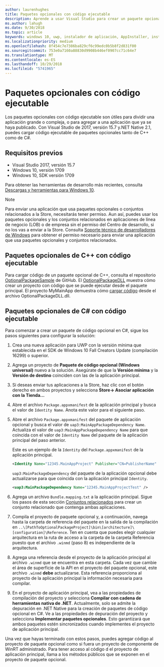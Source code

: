 ```yaml
---
author: laurenhughes
title: Paquetes opcionales con código ejecutable
description: Aprende a usar Visual Studio para crear un paquete opcional con código ejecutable.
ms.author: lahugh
ms.date: 9/30/2018
ms.topic: article
keywords: windows 10, uwp, instalador de aplicación, AppInstaller, instalación de prueba, conjunto relacionado, paquetes opcionales
ms.localizationpriority: medium
ms.openlocfilehash: 8f454c7e7386ba829cf6c99edc0b5b8f2d831f00
ms.sourcegitcommit: 753e0a7160a88830d9908b446ef0907cc71c64e7
ms.translationtype: MT
ms.contentlocale: es-ES
ms.lasthandoff: 10/29/2018
ms.locfileid: "5741965"
---
```

# <a name="optional-packages-with-executable-code"></a>Paquetes opcionales con código ejecutable
 
Los paquetes opcionales con código ejecutable son útiles para dividir una aplicación grande o compleja, o para agregar a una aplicación que ya se haya publicado. Con Visual Studio de 2017, versión 15.7 y.NET Native 2.1, puedes cargar código ejecutable de paquetes opcionales tanto de C++ como de C#.

## <a name="prerequisites"></a>Requisitos previos
- Visual Studio 2017, versión 15.7
- Windows 10, versión 1709
- Windows 10, SDK versión 1709

Para obtener las herramientas de desarrollo más recientes, consulta [Descargas y herramientas para Windows 10](https://developer.microsoft.com/windows/downloads). 

> [!NOTE]
> Para enviar una aplicación que usa paquetes opcionales o conjuntos relacionados a la Store, necesitarás tener permiso. Aun así, puedes usar los paquetes opcionales y los conjuntos relacionados en aplicaciones de línea de negocio (LOB) o de empresa sin el permiso del Centro de desarrollo, si no los vas a enviar a la Store. Consulta [Soporte técnico de desarrolladores de Windows](https://developer.microsoft.com/windows/support) para obtener el permiso necesario para enviar una aplicación que usa paquetes opcionales y conjuntos relacionados.

## <a name="c-optional-packages-with-executable-code"></a>Paquetes opcionales de C++ con código ejecutable

Para cargar código de un paquete opcional de C++, consulta el repositorio [OptionalPackageSample](https://github.com/AppInstaller/OptionalPackageSample) de GitHub. El [OptionalPackageDLL](https://github.com/AppInstaller/OptionalPackageSample/tree/master/OptionalPackageDLL) muestra cómo crear un proyecto con código que se puede ejecutar desde el paquete principal. El proyecto MyMainApp demuestra cómo [cargar código](https://github.com/AppInstaller/OptionalPackageSample/blob/bf6b4915ff1f3b8abfdaacb1ad9e77184c49fe18/MyMainApp/MainPage.xaml.cpp#L182) desde el archivo OptionalPackageDLL.dll.

## <a name="c-optional-packages-with-executable-code"></a>Paquetes opcionales de C# con código ejecutable

Para comenzar a crear un paquete de código opcional en C#, sigue los pasos siguientes para configurar la solución:

1. Crea una nueva aplicación para UWP con la versión mínima que establecida en el SDK de Windows 10 Fall Creators Update (compilación 16299) o superior.

2. Agrega un proyecto de **Paquete de código opcional (Windows universal)** nuevo a la solución. Asegúrate de que la **Versión mínima** y la **Versión de destino** coinciden con las de la aplicación principal.

3. Si deseas enviar tus aplicaciones a la Store, haz clic con el botón derecho en ambos proyectos y selecciona **Store-> Asociar aplicación con la Tienda...**

4. Abre el archivo `Package.appxmanifest` de la aplicación principal y busca el valor de `Identity Name`. Anota este valor para el siguiente paso.

5. Abre el archivo `Package.appxmanifest` del paquete de aplicación opcional y busca el valor de `uap3:MainAppPackageDependency Name`. Actualiza el valor de `uap3:MainAppPackageDependency Name` para que coincida con el valor de `Identity Name` del paquete de la aplicación principal del paso anterior. 

    Este es un ejemplo de la `Identity` del `Package.appxmanifest` de la aplicación principal.
    ```XML
    <Identity Name="12345.MainAppProject" Publisher="CN=PublisherName" Version="1.0.0.0" />
    ```

    `uap3:MainPackageDependency` del paquete de la aplicación opcional debe actualizarse para que coincida con la aplicación principal `Identity`.
    ```XML
    <uap3:MainPackageDependency Name="12345.MainAppProjectTest" />
    ```

6. Agrega un archivo `Bundle.mapping.txt` a la aplicación principal. Sigue los pasos de esta sección [Conjuntos relacionados](https://docs.microsoft.com/windows/uwp/packaging/optional-packages#related-sets) para crear un conjunto relacionado que contenga ambas aplicaciones. 

7. Compila el proyecto de paquete opcional y, a continuación, navega hasta la carpeta de referencia del paquete en la salida de la compilación en `..\[PathToOptionalPackageProject]\bin\[architecture]\[configuration]\Reference`. Ten en cuenta que puedes elegir cualquier arquitectura en la ruta de acceso a la carpeta de la carpeta Referencia puesto que el archivo `.winmd` (paso 8) es independiente de la arquitectura.

8. Agrega una referencia desde el proyecto de la aplicación principal al archivo `.winmd` que se encuentra en esta carpeta. Cada vez que cambie el área de superficie de la API en el proyecto del paquete opcional, este archivo `.winmd` **debe** actualizarse. Esta referencia proporciona al proyecto de la aplicación principal la información necesaria para compilar.

9. En el proyecto de aplicación principal, vea a las propiedades de compilación del proyecto y selecciona **Compilar con cadena de herramientas nativa de .NET**. Actualmente, solo se admite la depuración en .NET Native para la creación de paquetes de código opcional en C#. Ve a las propiedades de depuración del proyecto y selecciona **Implementar paquetes opcionales**. Esto garantizará que ambos paquetes estén sincronizados cuando implementes el proyecto de aplicación principal.

Una vez que hayas terminado con estos pasos, puedes agregar código al proyecto de paquete opcional como si fuera un proyecto de componente de WinRT administrado. Para tener acceso al código d el proyecto de aplicación principal, llama a los métodos públicos que se exponen en el proyecto de paquete opcional.
